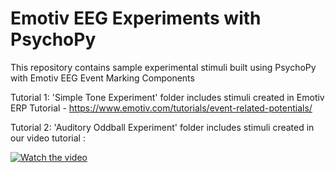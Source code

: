 # Emotiv EEG Experiments with PsychoPy
This repository contains sample experimental stimuli built using PsychoPy with Emotiv EEG Event Marking Components

Tutorial 1:
'Simple Tone Experiment' folder includes stimuli created in Emotiv ERP Tutorial - https://www.emotiv.com/tutorials/event-related-potentials/

Tutorial 2:
'Auditory Oddball Experiment' folder includes stimuli created in our video tutorial :

[![Watch the video](https://img.youtube.com/vi/rRoqGa4PoN8/default.jpg)](https://www.youtube.com/watch?v=rRoqGa4PoN8)

